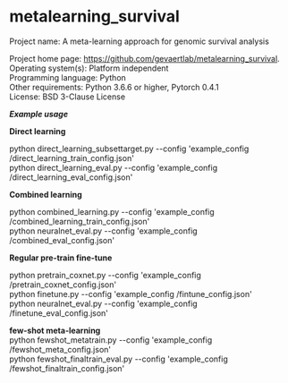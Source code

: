 # metalearning_survival


Project name: A meta-learning approach for genomic survival analysis  

Project home page: https://github.com/gevaertlab/metalearning_survival.  
Operating system(s): Platform independent  
Programming language: Python    
Other requirements: Python 3.6.6 or higher, Pytorch 0.4.1  
License: BSD 3-Clause License   

***Example usage***

**Direct learning**

python direct_learning_subsettarget.py --config 'example_config
/direct_learning_train_config.json'   
python direct_learning_eval.py --config 'example_config
/direct_learning_eval_config.json'      


**Combined learning**

python combined_learning.py  --config 'example_config
/combined_learning_train_config.json'   
python neuralnet_eval.py --config 'example_config
/combined_eval_config.json'   


**Regular pre-train fine-tune**

python pretrain_coxnet.py --config  'example_config
/pretrain_coxnet_config.json'   
python finetune.py --config 'example_config
/fintune_config.json'   
python neuralnet_eval.py --config 'example_config
/finetune_eval_config.json'   


**few-shot meta-learning**    
python fewshot_metatrain.py --config 'example_config
/fewshot_meta_config.json'   
python fewshot_finaltrain_eval.py --config 'example_config
/fewshot_finaltrain_config.json'   

